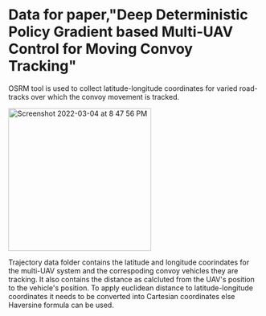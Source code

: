 # Data for paper,"Deep Deterministic Policy Gradient based Multi-UAV Control for Moving Convoy Tracking"

OSRM tool is used to collect latitude-longitude coordinates for varied road-tracks over which the convoy movement is tracked. 

<img width="284" alt="Screenshot 2022-03-04 at 8 47 56 PM" src="https://user-images.githubusercontent.com/60781655/156789763-39b15dfa-3ea3-4470-bdff-79ff53dfd904.png">

Trajectory data folder contains the latitude and longitude coorindates for the multi-UAV system and the correspoding convoy vehicles they are tracking. It also contains the distance as calcluted from the UAV's position to the vehicle's position.
To apply euclidean distance to latitude-longitude coordinates it needs to be converted into Cartesian coordinates else Haversine formula can be used.


